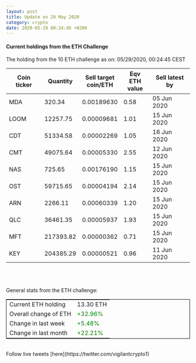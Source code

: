 ```yaml
---
layout: post
title: Update on 29 May 2020
category: crypto
date: 2020-05-29 00:24:45 +0200
---
```

<!-- Global site tag (gtag.js) - Google Analytics -->
<script async src="https://www.googletagmanager.com/gtag/js?id=UA-103831149-5"></script>
<script>
  window.dataLayer = window.dataLayer || [];
  function gtag(){dataLayer.push(arguments);}
  gtag('js', new Date());

  gtag('config', 'UA-103831149-5');
</script>


#### Current holdings from the ETH Challenge

The holding from the 10 ETH challenge as on: 05/29/2020, 00:24:45 CEST

|Coin ticker|Quantity|Sell target<br>coin/ETH|Eqv ETH<br>value|Sell latest by|
|-----------|--------|-----------|-----------|--------------|
MDA|320.34|  0.00189630|0.58|05 Jun 2020|
LOOM|12257.75|  0.00009681|1.01|15 Jun 2020|
CDT|51334.58|  0.00002269|1.05|16 Jun 2020|
CMT|49075.64|  0.00005330|2.55|12 Jun 2020|
NAS|725.65|  0.00176190|1.15|15 Jun 2020|
OST|59715.65|  0.00004194|2.14|15 Jun 2020|
ARN|2266.11|  0.00060339|1.20|15 Jun 2020|
QLC|36461.35|  0.00005937|1.93|15 Jun 2020|
MFT|217393.82|  0.00000362|0.71|15 Jun 2020|
KEY|204385.29|  0.00000521|0.96|11 Jun 2020|

<br>
<br>
<br>
General stats from the ETH challenge:

<table style="border:1px solid black;margin-left:auto;margin-right:auto;">
	<tbody>
	<tr>
		<td>Current ETH holding</td>
		<td>     13.30 ETH</td>
	</tr>
	<tr>
		<td>Overall change of ETH</td>
		<td><font color="green">+32.96%</font></td>
	</tr>
	<tr>
		<td>Change in last week</td>
		<td><font color="green">+5.48%</font></td>
	</tr>
	<tr>
		<td>Change in last month</td>
		<td><font color="green">+22.21%</font></td>
	</tr>
	</tbody>
</table>

<br>
Follow live tweets [here](https://twitter.com/vigilantcrypto1)
<br>
<br>